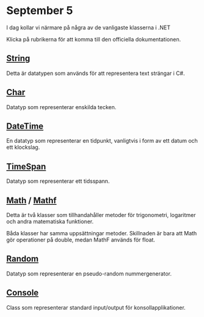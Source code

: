 # September 5
I dag kollar vi närmare på några av de vanligaste klasserna i .NET

Klicka på rubrikerna för att komma till den officiella dokumentationen.

## [String](https://learn.microsoft.com/en-us/dotnet/api/system.string?view=net-8.0)
Detta är datatypen som används för att representera text strängar i C#.

## [Char](https://learn.microsoft.com/en-us/dotnet/api/system.char?view=net-8.0)
Datatyp som representerar enskilda tecken.

## [DateTime](https://learn.microsoft.com/en-us/dotnet/api/system.datetime?view=net-8.0)
En datatyp som representerar en tidpunkt, vanligtvis i form av ett datum och ett klockslag.

## [TimeSpan](https://learn.microsoft.com/en-us/dotnet/api/system.timespan?view=net-8.0)
Datatyp som representerar ett tidsspann.

## [Math](https://learn.microsoft.com/en-us/dotnet/api/system.math?view=net-8.0) / [Mathf](https://learn.microsoft.com/en-us/dotnet/api/system.mathf?view=net-8.0)
Detta är två klasser som tillhandahåller metoder för trigonometri, logaritmer och andra matematiska funktioner.

Båda klasser har samma uppsättningar metoder. Skillnaden är bara att Math gör operationer på double, medan MathF används för float.

## [Random](https://learn.microsoft.com/en-us/dotnet/api/system.random?view=net-8.0)
Datatyp som representerar en pseudo-random nummergenerator.

## [Console](https://learn.microsoft.com/en-us/dotnet/api/system.console?view=net-8.0)
Class som representerar standard input/output för konsollapplikationer.